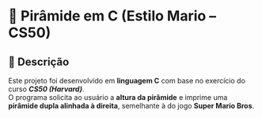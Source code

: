 # 🧱 Pirâmide em C (Estilo Mario – CS50)

## 📖 Descrição

Este projeto foi desenvolvido em **linguagem C** com base no exercício do curso _**CS50 (Harvard)**_.  
O programa solicita ao usuário a **altura da pirâmide** e imprime uma **pirâmide dupla alinhada à direita**, semelhante à do jogo **Super Mario Bros**.



